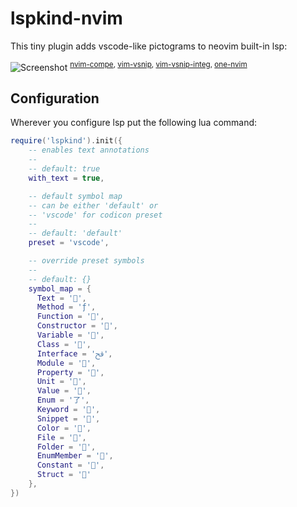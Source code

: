 # lspkind-nvim

This tiny plugin adds vscode-like pictograms to neovim built-in lsp:

![Screenshot](https://github.com/onsails/lspkind-nvim/raw/master/images/screenshot.png "Screenshot")
<sup>[nvim-compe](https://github.com/hrsh7th/nvim-compe), [vim-vsnip](https://github.com/hrsh7th/vim-vsnip), [vim-vsnip-integ](https://github.com/hrsh7th/vim-vsnip-integ), [one-nvim](https://github.com/Th3Whit3Wolf/one-nvim)</sup>

## Configuration

Wherever you configure lsp put the following lua command:

```lua
require('lspkind').init({
    -- enables text annotations
    --
    -- default: true
    with_text = true,

    -- default symbol map
    -- can be either 'default' or
    -- 'vscode' for codicon preset
    --
    -- default: 'default'
    preset = 'vscode',

    -- override preset symbols
    --
    -- default: {}
    symbol_map = {
      Text = '',
      Method = 'ƒ',
      Function = '',
      Constructor = '',
      Variable = '',
      Class = '',
      Interface = 'ﰮ',
      Module = '',
      Property = '',
      Unit = '',
      Value = '',
      Enum = '了',
      Keyword = '',
      Snippet = '﬌',
      Color = '',
      File = '',
      Folder = '',
      EnumMember = '',
      Constant = '',
      Struct = ''
    },
})
```
